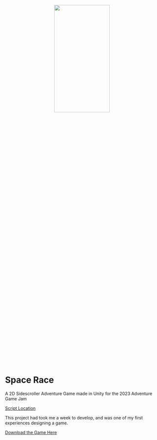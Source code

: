 <p align = "center">
<img src="https://img.itch.zone/aW1nLzEyNDI2MDAxLnBuZw==/original/0nXmeG.png"  width="60%" height="30%">
 </p>

# Space Race
 A 2D Sidescroller Adventure Game made in Unity for the 2023 Adventure Game Jam
 
 [Script Location](https://github.com/raf-aye/Space-Race/tree/main/Assets/Scripts)

This project had took me a week to develop, and was one of my first experiences designing a game.

[Download the Game Here](https://thatmajesticguy.itch.io/space-race)
